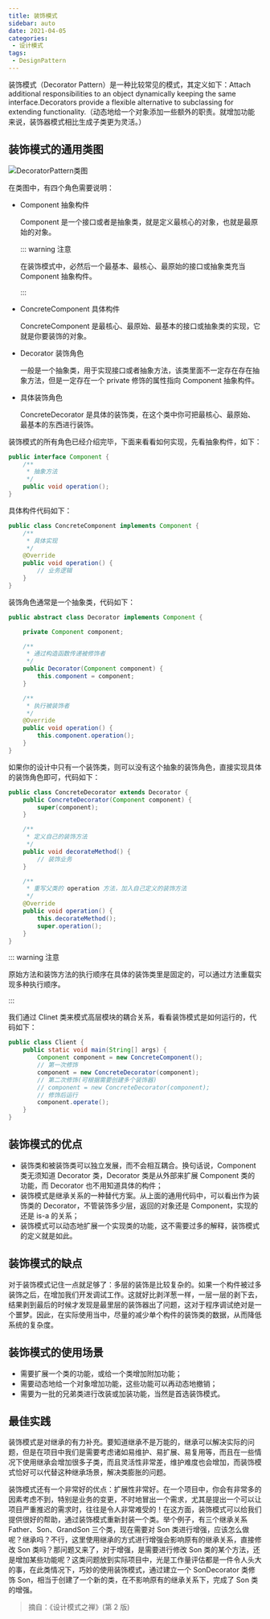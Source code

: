 ```yaml
---
title: 装饰模式
sidebar: auto
date: 2021-04-05
categories:
 - 设计模式
tags:
 - DesignPattern
---
```


装饰模式（Decorator Pattern）是一种比较常见的模式，其定义如下：Attach additional responsibilities to an object dynamically keeping the same interface.Decorators provide a flexible alternative to subclassing for extending functionality.（动态地给一个对象添加一些额外的职责。就增加功能来说，装饰器模式相比生成子类更为灵活。）


## 装饰模式的通用类图

<img :src="$withBase('/img/java/design/DecoratorPattern类图.png')" alt="DecoratorPattern类图">

在类图中，有四个角色需要说明：

* Component 抽象构件

  Component 是一个接口或者是抽象类，就是定义最核心的对象，也就是最原始的对象。

  ::: warning 注意

  在装饰模式中，必然后一个最基本、最核心、最原始的接口或抽象类充当 Component 抽象构件。

  :::

* ConcreteComponent 具体构件

  ConcreteComponent 是最核心、最原始、最基本的接口或抽象类的实现，它就是你要装饰的对象。

* Decorator 装饰角色

  一般是一个抽象类，用于实现接口或者抽象方法，该类里面不一定存在存在抽象方法，但是一定存在一个 private 修饰的属性指向 Component 抽象构件。

* 具体装饰角色

  ConcreteDecorator 是具体的装饰类，在这个类中你可把最核心、最原始、最基本的东西进行装饰。

装饰模式的所有角色已经介绍完毕，下面来看看如何实现，先看抽象构件，如下：

``` java
public interface Component {
    /**
	 * 抽象方法
	 */
    public void operation();
}
```

具体构件代码如下：

``` java
public class ConcreteComponent implements Component {
	/**
	 * 具体实现
	 */
	@Override
	public void operation() {
		// 业务逻辑
	}
}
```

装饰角色通常是一个抽象类，代码如下：

``` java
public abstract class Decorator implements Component {

	private Component component;

	/**
	 * 通过构造函数传递被修饰者
	 */
	public Decorator(Component component) {
		this.component = component;
	}

	/**
	 * 执行被装饰者
	 */
	@Override
	public void operation() {
		this.component.operation();
	}
}
```

如果你的设计中只有一个装饰类，则可以没有这个抽象的装饰角色，直接实现具体的装饰角色即可，代码如下：

``` java
public class ConcreteDecorator extends Decorator {
	public ConcreteDecorator(Component component) {
		super(component);
	}

	/**
	 * 定义自己的装饰方法
	 */
	public void decorateMethod() {
		// 装饰业务
	}

	/**
	 * 重写父类的 operation 方法，加入自己定义的装饰方法
	 */
	@Override
	public void operation() {
		this.decorateMethod();
		super.operation();
	}
}
```

::: warning 注意

原始方法和装饰方法的执行顺序在具体的装饰类里是固定的，可以通过方法重载实现多种执行顺序。

:::

我们通过 Clinet 类来模式高层模块的耦合关系，看看装饰模式是如何运行的，代码如下：

``` java
public class Client {
    public static void main(String[] args) {
        Component component = new ConcreteComponent();
        // 第一次修饰
        component = new ConcreteDecorator(component);
        // 第二次修饰(可根据需要创建多个装饰器)
        // component = new ConcreteDecorator(component);
        // 修饰后运行
        component.operate();
    }
}
```



## 装饰模式的优点

* 装饰类和被装饰类可以独立发展，而不会相互耦合。换句话说，Component 类无须知道 Decorator 类，Decorator 类是从外部来扩展 Component 类的功能，而 Decorator 也不用知道具体的构件；
* 装饰模式是继承关系的一种替代方案。从上面的通用代码中，可以看出作为装饰类的 Decorator，不管装饰多少层，返回的对象还是 Component，实现的还是 is-a 的关系；
* 装饰模式可以动态地扩展一个实现类的功能，这不需要过多的解释，装饰模式的定义就是如此。



## 装饰模式的缺点

对于装饰模式记住一点就足够了：多层的装饰是比较复杂的。如果一个构件被过多装饰之后，在增加我们开发调试工作。这就好比剥洋葱一样，一层一层的剥下去，结果剥到最后的时候才发现是最里层的装饰器出了问题，这对于程序调试绝对是一个噩梦。因此，在实际使用当中，尽量的减少单个构件的装饰类的数据，从而降低系统的复杂度。



## 装饰模式的使用场景

* 需要扩展一个类的功能，或给一个类增加附加功能；
* 需要动态地给一个对象增加功能，这些功能可以再动态地撤销；
* 需要为一批的兄弟类进行改装或加装功能，当然是首选装饰模式。



## 最佳实践

装饰模式是对继承的有力补充。要知道继承不是万能的，继承可以解决实际的问题，但是在项目中我们是需要考虑诸如易维护、易扩展、易复用等，而且在一些情况下使用继承会增加很多子类，而且灵活性非常差，维护难度也会增加，而装饰模式恰好可以代替这种继承场景，解决类膨胀的问题。

装饰模式还有一个非常好的优点：扩展性非常好。在一个项目中，你会有非常多的因素考虑不到，特别是业务的变更，不时地冒出一个需求，尤其是提出一个可以让项目严重推迟的需求时，往往是令人非常难受的！在这方面，装饰模式可以给我们提供很好的帮助，通过装饰模式重新封装一个类。举个例子，有三个继承关系 Father、Son、GrandSon 三个类，现在需要对 Son 类进行增强，应该怎么做呢？继承吗？不行，这里使用继承的方式进行增强会影响原有的继承关系，直接修改 Son 类吗？那问题又来了，对于增强，是需要进行修改 Son 类的某个方法，还是增加某些功能呢？这类问题放到实际项目中，光是工作量评估都是一件令人头大的事，在此类情况下，巧妙的使用装饰模式，通过建立一个 SonDecorator 类修饰 Son，相当于创建了一个新的类，在不影响原有的继承关系下，完成了 Son 类的增强。

> 摘自：《设计模式之禅》(第 2 版)
